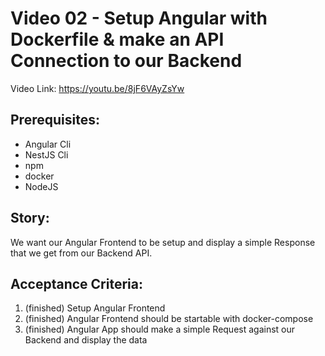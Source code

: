 # Video 02 - Setup Angular with Dockerfile & make an API Connection to our Backend

Video Link: https://youtu.be/8jF6VAyZsYw

## Prerequisites:
- Angular Cli
- NestJS Cli
- npm
- docker
- NodeJS

## Story:
We want our Angular Frontend to be setup and display a simple Response that we get from our Backend API.

## Acceptance Criteria:
1. (finished) Setup Angular Frontend
2. (finished) Angular Frontend should be startable with docker-compose
3. (finished) Angular App should make a simple Request against our Backend and display the data
